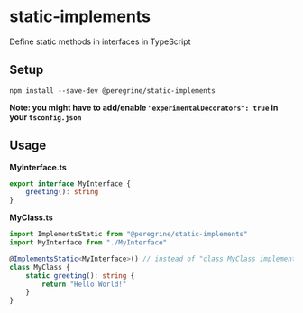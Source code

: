 # static-implements
Define static methods in interfaces in TypeScript

## Setup
`npm install --save-dev @peregrine/static-implements`

**Note: you might have to add/enable `"experimentalDecorators": true` in your `tsconfig.json`**

## Usage
**MyInterface.ts**
```TypeScript
export interface MyInterface {
    greeting(): string
}
```

**MyClass.ts**
```TypeScript
import ImplementsStatic from "@peregrine/static-implements"
import MyInterface from "./MyInterface"

@ImplementsStatic<MyInterface>() // instead of "class MyClass implements MyInterface"
class MyClass {
    static greeting(): string {
        return "Hello World!"
    }
}
```